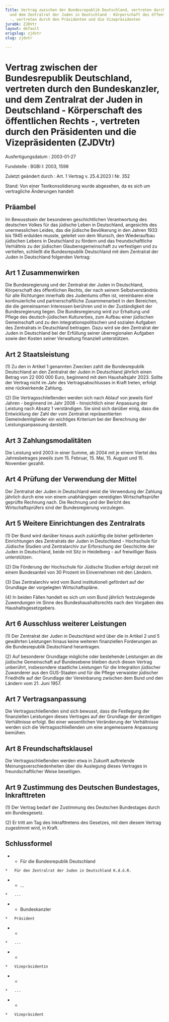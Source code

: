 ```yaml
---
Title: Vertrag zwischen der Bundesrepublik Deutschland, vertreten durch den Bundeskanzler,
  und dem Zentralrat der Juden in Deutschland - Körperschaft des öffentlichen Rechts
  -, vertreten durch den Präsidenten und die Vizepräsidenten
jurabk: ZJDVtr
layout: default
origslug: zjdvtr
slug: zjdvtr

---
```


# Vertrag zwischen der Bundesrepublik Deutschland, vertreten durch den Bundeskanzler, und dem Zentralrat der Juden in Deutschland - Körperschaft des öffentlichen Rechts -, vertreten durch den Präsidenten und die Vizepräsidenten (ZJDVtr)

Ausfertigungsdatum
:   2003-01-27

Fundstelle
:   BGBl I: 2003, 1598

Zuletzt geändert durch
:   Art. 1 Vertrag v. 25.4.2023 I Nr. 352

Stand: Von einer Textkonsolidierung wurde abgesehen, da es sich um vertragliche Änderungen handelt

## Präambel

Im Bewusstsein der besonderen geschichtlichen Verantwortung des
deutschen Volkes für das jüdische Leben in Deutschland, angesichts des
unermesslichen Leides, das die jüdische Bevölkerung in den Jahren 1933
bis 1945 erdulden musste, geleitet von dem Wunsch, den Wiederaufbau
jüdischen Lebens in Deutschland zu fördern und das freundschaftliche
Verhältnis zu der jüdischen Glaubensgemeinschaft zu verfestigen und zu
vertiefen, schließt die Bundesrepublik Deutschland mit dem Zentralrat
der Juden in Deutschland folgenden Vertrag:


## Art 1 Zusammenwirken

Die Bundesregierung und der Zentralrat der Juden in Deutschland,
Körperschaft des öffentlichen Rechts, der nach seinem
Selbstverständnis für alle Richtungen innerhalb des Judentums offen
ist, vereinbaren eine kontinuierliche und partnerschaftliche
Zusammenarbeit in den Bereichen, die die gemeinsamen Interessen
berühren und in der Zuständigkeit der Bundesregierung liegen. Die
Bundesregierung wird zur Erhaltung und Pflege des deutsch-jüdischen
Kulturerbes, zum Aufbau einer jüdischen Gemeinschaft und zu den
integrationspolitischen und sozialen Aufgaben des Zentralrats in
Deutschland beitragen. Dazu wird sie den Zentralrat der Juden in
Deutschland bei der Erfüllung seiner überregionalen Aufgaben sowie den
Kosten seiner Verwaltung finanziell unterstützen.


## Art 2 Staatsleistung

(1) Zu den in Artikel 1 genannten Zwecken zahlt die Bundesrepublik
Deutschland an den Zentralrat der Juden in Deutschland jährlich einen
Betrag von 22 000 000 Euro, beginnend mit dem Haushaltsjahr 2023.
Sollte der Vertrag nicht im Jahr des Vertragsabschlusses in Kraft
treten, erfolgt eine rückwirkende Zahlung.

(2) Die Vertragsschließenden werden sich nach Ablauf von jeweils fünf
Jahren - beginnend im Jahr 2008 - hinsichtlich einer Anpassung der
Leistung nach Absatz 1 verständigen. Sie sind sich darüber einig, dass
die Entwicklung der Zahl der vom Zentralrat repräsentierten
Gemeindemitglieder ein wichtiges Kriterium bei der Berechnung der
Leistungsanpassung darstellt.


## Art 3 Zahlungsmodalitäten

Die Leistung wird 2003 in einer Summe, ab 2004 mit je einem Viertel
des Jahresbetrages jeweils zum 15. Februar, 15. Mai, 15. August und
15\. November gezahlt.


## Art 4 Prüfung der Verwendung der Mittel

Der Zentralrat der Juden in Deutschland weist die Verwendung der
Zahlung jährlich durch eine von einem unabhängigen vereidigten
Wirtschaftsprüfer geprüfte Rechnung nach. Die Rechnung und der Bericht
des Wirtschaftsprüfers sind der Bundesregierung vorzulegen.


## Art 5 Weitere Einrichtungen des Zentralrats

(1) Der Bund wird darüber hinaus auch zukünftig die bisher geförderten
Einrichtungen des Zentralrats der Juden in Deutschland - Hochschule
für Jüdische Studien und Zentralarchiv zur Erforschung der Geschichte
der Juden in Deutschland, beide mit Sitz in Heidelberg - auf
freiwilliger Basis unterstützen.

(2) Die Förderung der Hochschule für Jüdische Studien erfolgt derzeit
mit einem Bundesanteil von 30 Prozent im Einvernehmen mit den Ländern.

(3) Das Zentralarchiv wird vom Bund institutionell gefördert auf der
Grundlage der vorgelegten Wirtschaftspläne.

(4) In beiden Fällen handelt es sich um vom Bund jährlich
festzulegende Zuwendungen im Sinne des Bundeshaushaltsrechts nach den
Vorgaben des Haushaltsgesetzgebers.


## Art 6 Ausschluss weiterer Leistungen

(1) Der Zentralrat der Juden in Deutschland wird über die in Artikel 2
und 5 gewährten Leistungen hinaus keine weiteren finanziellen
Forderungen an die Bundesrepublik Deutschland herantragen.

(2) Auf besonderer Grundlage mögliche oder bestehende Leistungen an
die jüdische Gemeinschaft auf Bundesebene bleiben durch diesen Vertrag
unberührt, insbesondere staatliche Leistungen für die Integration
jüdischer Zuwanderer aus den GUS-Staaten und für die Pflege verwaister
jüdischer Friedhöfe auf der Grundlage der Vereinbarung zwischen dem
Bund und den Ländern vom 21. Juni 1957.


## Art 7 Vertragsanpassung

Die Vertragsschließenden sind sich bewusst, dass die Festlegung der
finanziellen Leistungen dieses Vertrages auf der Grundlage der
derzeitigen Verhältnisse erfolgt. Bei einer wesentlichen Veränderung
der Verhältnisse werden sich die Vertragsschließenden um eine
angemessene Anpassung bemühen.


## Art 8 Freundschaftsklausel

Die Vertragsschließenden werden etwa in Zukunft auftretende
Meinungsverschiedenheiten über die Auslegung dieses Vertrages in
freundschaftlicher Weise beseitigen.


## Art 9 Zustimmung des Deutschen Bundestages, Inkrafttreten

(1) Der Vertrag bedarf der Zustimmung des Deutschen Bundestages durch
ein Bundesgesetz.

(2) Er tritt am Tag des Inkrafttretens des Gesetzes, mit dem diesem
Vertrag zugestimmt wird, in Kraft.


## Schlussformel


*    *   Für die Bundesrepublik Deutschland

    *   Für den Zentralrat der Juden in Deutschland K.d.ö.R.


*    *   ...

    *   ...


*    *   Bundeskanzler

    *   Präsident


*    *
    *   ...


*    *
    *   Vizepräsidentin


*    *
    *   ...


*    *
    *   Vizepräsident




